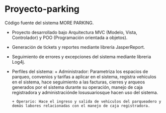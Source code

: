 # Proyecto-parking
Código fuente del sistema MORE PARKING.

- Proyecto desarrollado bajo Arquitectura MVC (Modelo, Vista, Controlador) y POO (Programación orientada a objetos).
- Generación de tickets y reportes mediante librería JasperReport.
- Seguimiento de errores y excepciones del sistema mediante libreria Log4j.
- Perfiles del sistema:
      + Administrador: Parametriza los espacios de parqueo, convenios y tarifas a aplicar en el sistema, registra vehículos en el sistema,
                       hace seguimiento a las facturas, cierres y arqueos generados por el sistema durante su operación, manejo de caja
                       registradora y administraciónde losusuariosque hacen uso del sistema.  

      + Operario: Hace el ingreso y salida de vehiculos del parqueadero y demás labores relacionadas con el manejo de caja registradora.
